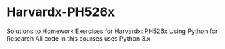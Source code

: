 # Harvardx-PH526x
Solutions to Homework Exercises for Harvardx: PH526x Using Python for Research
All code in this courses uses Python 3.x
